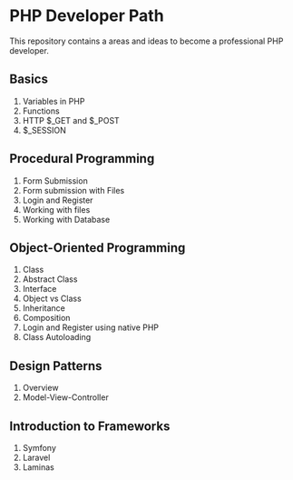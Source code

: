 # PHP Developer Path

This repository contains a areas and ideas to become a professional PHP developer.

## Basics
1. Variables in PHP
1. Functions
1. HTTP $_GET and $_POST
1. $_SESSION

## Procedural Programming
1. Form Submission
2. Form submission with Files
3. Login and Register
4. Working with files
5. Working with Database

## Object-Oriented Programming
1. Class
1. Abstract Class
1. Interface
1. Object vs Class
1. Inheritance
1. Composition
1. Login and Register using native PHP
2. Class Autoloading

## Design Patterns
1. Overview
2. Model-View-Controller

## Introduction to Frameworks
1. Symfony
2. Laravel
3. Laminas

